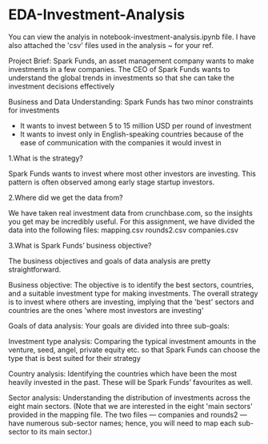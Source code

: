 # EDA-Investment-Analysis

You can view the analyis in notebook-investment-analysis.ipynb file.
I have also attached the 'csv' files used in the analysis ~ for your ref.

Project Brief:
Spark Funds, an asset management company wants to make investments in a few companies. The CEO of Spark Funds wants to understand the global trends in investments so that she can take the investment decisions effectively

Business and Data Understanding:
Spark Funds has two minor constraints for investments
 - It wants to invest between 5 to 15 million USD per round of investment
 - It wants to invest only in English-speaking countries because of the ease of communication with the companies it would invest in


1.What is the strategy?

Spark Funds wants to invest where most other investors are investing. This pattern is often observed among early stage startup investors.

2.Where did we get the data from? 

We have taken real investment data from crunchbase.com, so the insights you get may be incredibly useful. For this assignment, we have divided the data into the following files:
mapping.csv
rounds2.csv
companies.csv
 

3.What is Spark Funds’ business objective?

The business objectives and goals of data analysis are pretty straightforward.<br/>

Business objective: The objective is to identify the best sectors, countries, and a suitable investment type for making investments. The overall strategy is to invest where others are investing, implying that the 'best' sectors and countries are the ones 'where most investors are investing' <br/>

Goals of data analysis: Your goals are divided into three sub-goals:<br/>

Investment type analysis: Comparing the typical investment amounts in the venture, seed, angel, private equity etc. so that Spark Funds can choose the type that is best suited for their strategy<br/>

Country analysis: Identifying the countries which have been the most heavily invested in the past. These will be Spark Funds’ favourites as well.<br/>

Sector analysis: Understanding the distribution of investments across the eight main sectors. (Note that we are interested in the eight 'main sectors' provided in the mapping file. The two files — companies and rounds2 — have numerous sub-sector names; hence, you will need to map each sub-sector to its main sector.)
